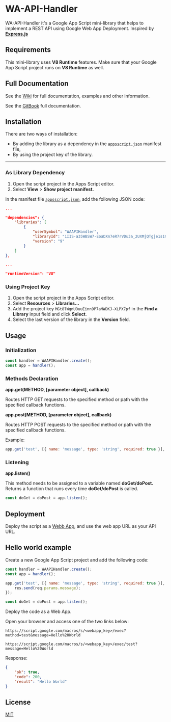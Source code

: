 # WA-API-Handler

WA-API-Handler it's a Google App Script mini-library that helps to implement a REST API using Google Web App Deployment.
Inspired by [**Express.js**](https://expressjs.com/)

## Requirements

This mini-library uses **V8 Runtime** features. Make sure that your Google App Script project runs on **V8 Runtime** as well.

## Full Documentation

See the [Wiki](https://github.com/mikecoj/WA-API-Handler/wiki) for full documentation, examples and other information.

See the [GitBook](https://mikecoj.gitbook.io/wa-api-handler/) full documentation.

## Installation

There are two ways of installation:

- By adding the library as a dependency in the [`appsscript.json`](https://developers.google.com/apps-script/concepts/manifests) manifest file,
- By using the project key of the library.

---

### As Library Dependency

1. Open the script project in the Apps Script editor.
2. Select **View** > **Show project manifest.**

In the manifest file [`appsscript.json`](https://developers.google.com/apps-script/manifest, 'Manifest structure'), add the following JSON code:

```JSON
...

"dependencies": {
    "libraries": [
        {
            "userSymbol": "WAAPIHandler",
            "libraryId": "1IIS-a35WBSW7-EoaDXn7eR7rVDu3a_2UXMjQTgje1s19c9t07cKe7NnH",
            "version": "9"
        }
    ]
},

...

"runtimeVersion": "V8"
```

### Using Project Key

1. Open the script project in the Apps Script editor.
2. Select **Resources** > **Libraries...**
3. Add the project key `MGt8lWqnUOuuEinn9P7aMWDKJ-XLPX7pf` in the **Find a Library** input field and click **Select**.
4. Select the last version of the library in the **Version** field.

## Usage

### Initialization

```javascript
const handler = WAAPIHandler.create();
const app = handler();
```

### Methods Declaration

**app.get(METHOD, [parameter object], callback)**

Routes HTTP GET requests to the specified method or path with the specified callback functions.

**app.post(METHOD, [parameter object], callback)**

Routes HTTP POST requests to the specified method or path with the specified callback functions.

Example:

```javascript
app.get('test', [{ name: 'message', type: 'string', required: true }], (req, res) => res.send(req.params.message));
```

### Listening

**app.listen()**

This method needs to be assigned to a variable named **doGet/doPost.**
Returns a function that runs every time **doGet/doPost** is called.

```javascript
const doGet = doPost = app.listen();
```

## Deployment

Deploy the script as a [Webb App](https://developers.google.com/apps-script/guides/web), and use the web app URL as your API URL.

## Hello world example

Create a new Google App Script project and add the following code:

```javascript
const handler = WAAPIHandler.create();
const app = handler();

app.get('test', [{ name: 'message', type: 'string', required: true }], (req, res) => {
	res.send(req.params.message);
});

const doGet = doPost = app.listen();
```

Deploy the code as a Web App.

Open your browser and access one of the two links below:

`https://script.google.com/macros/s/<webapp_key>/exec?method=test&message=Hello%20World`

`https://script.google.com/macros/s/<webapp_key>/exec/test?message=Hello%20World`

Response:

```JSON
{
    "ok": true,
    "code": 200,
    "result": "Hello World"
}
```

## License

[MIT](LICENSE)
